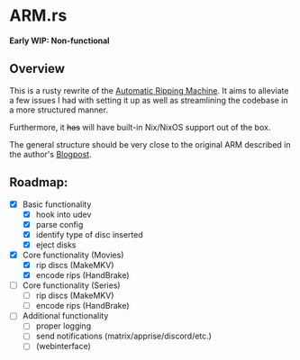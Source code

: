 # ARM.rs

**Early WIP: Non-functional**

## Overview

This is a rusty rewrite of the [Automatic Ripping Machine](https://github.com/automatic-ripping-machine/automatic-ripping-machine).
It aims to alleviate a few issues I had with setting it up
as well as streamlining the codebase in a more structured manner.

Furthermore, it ~~has~~ will have built-in Nix/NixOS support out of the box.

The general structure should be very close to the original ARM described in the author's [Blogpost](https://b3n.org/automatic-ripping-machine/).


## Roadmap:

- [x] Basic functionality
    - [x] hook into udev
    - [x] parse config
    - [x] identify type of disc inserted
    - [x] eject disks

- [x] Core functionality (Movies)
    - [x] rip discs   (MakeMKV)
    - [x] encode rips (HandBrake)

- [ ] Core functionality (Series)
    - [ ] rip discs   (MakeMKV)
    - [ ] encode rips (HandBrake)

- [ ] Additional functionality
    - [ ] proper logging
    - [ ] send notifications (matrix/apprise/discord/etc.)
    - [ ] (webinterface)
